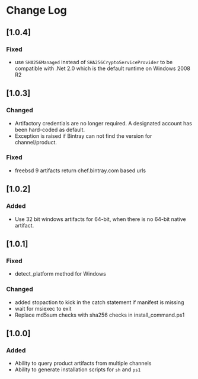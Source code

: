 # Change Log

## [1.0.4]
### Fixed
- use `SHA256Managed` instead of `SHA256CryptoServiceProvider` to be compatible with .Net 2.0 which is the default runtime on Windows 2008 R2

## [1.0.3]
### Changed
- Artifactory credentials are no longer required.  A designated account has been hard-coded as default.
- Exception is raised if Bintray can not find the version for channel/product.

### Fixed
- freebsd 9 artifacts return chef.bintray.com based urls

## [1.0.2]
### Added
- Use 32 bit windows artifacts for 64-bit, when there is no 64-bit native artifact.

## [1.0.1]
### Fixed
- detect_platform method for Windows

### Changed
- added stopaction to kick in the catch statement if manifest is missing
- wait for msiexec to exit
- Replace md5sum checks with sha256 checks in install_command.ps1

## [1.0.0]
### Added
- Ability to query product artifacts from multiple channels
- Ability to generate installation scripts for `sh` and `ps1`
